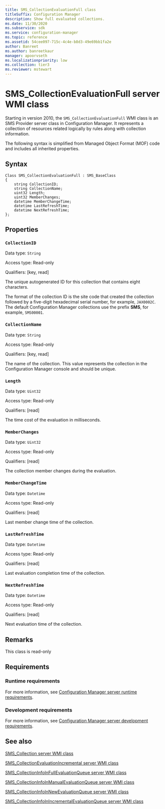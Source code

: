 ```yaml
---
title: SMS_CollectionEvaluationFull class
titleSuffix: Configuration Manager
description: Show full evaluated collections.
ms.date: 11/30/2020
ms.subservice: sdk
ms.service: configuration-manager
ms.topic: reference
ms.assetid: 54cee097-715c-4c4e-b8d3-49e69bb1fa2e
author: Banreet
ms.author: banreetkaur
manager: apoorvseth
ms.localizationpriority: low
ms.collection: tier3
ms.reviewer: mstewart
---
```


# SMS_CollectionEvaluationFull server WMI class

Starting in version 2010, the `SMS_CollectionEvaluationFull` WMI class is an SMS Provider server class in Configuration Manager. It represents a collection of resources related logically by rules along with collection information.

The following syntax is simplified from Managed Object Format (MOF) code and includes all inherited properties.

## Syntax

```MOF
Class SMS_CollectionEvaluationFull : SMS_BaseClass
{
    string CollectionID;
    string CollectionName;
    uint32 Length;
    uint32 MemberChanges;
    datetime MemberChangeTime;
    datetime LastRefreshTime;
    datetime NextRefreshTime;
};
```

## Properties

### `CollectionID`

Data type: `String`

Access type: Read-only

Qualifiers: [key, read]

The unique autogenerated ID for this collection that contains eight characters.

The format of the collection ID is the site code that created the collection followed by a five-digit hexadecimal serial number, for example, `JAX0002C`. The default Configuration Manager collections use the prefix **SMS**, for example, `SMS00001`.

### `CollectionName`

Data type: `String`

Access type: Read-only

Qualifiers: [key, read]

The name of the collection. This value represents the collection in the Configuration Manager console and should be unique.

### `Length`

Data type: `Uint32`

Access type: Read-only

Qualifiers: [read]

The time cost of the evaluation in milliseconds.

### `MemberChanges`

Data type: `Uint32`

Access type: Read-only

Qualifiers: [read]

The collection member changes during the evaluation.

### `MemberChangeTime`

Data type: `Datetime`

Access type: Read-only

Qualifiers: [read]

Last member change time of the collection.

### `LastRefreshTime`

Data type: `Datetime`

Access type: Read-only

Qualifiers: [read]

Last evaluation completion time of the collection.

### `NextRefreshTime`

Data type: `Datetime`

Access type: Read-only

Qualifiers: [read]

Next evaluation time of the collection.

## Remarks

This class is read-only

## Requirements

### Runtime requirements

For more information, see [Configuration Manager server runtime requirements](../../../../core/reqs/server-runtime-requirements.md).

### Development requirements

For more information, see [Configuration Manager server development requirements](../../../../core/reqs/server-development-requirements.md).

## See also

[SMS_Collection server WMI class](sms_collection-server-wmi-class.md)

[SMS_CollectionEvaluationIncremental server WMI class](sms_collectionevaluationincremental-server-wmi-class.md)

[SMS_CollectionInfoInFullEvaluationQueue server WMI class](sms_collectioninfoinfullevaluationqueue-server-wmi-class.md)

[SMS_CollectionInfoInManualEvaluationQueue server WMI class](sms_collectioninfoinmanualevaluationqueue-server-wmi-class.md)

[SMS_CollectionInfoInNewEvaluationQueue server WMI class](sms_collectioninfoinnewevaluationqueue-server-wmi-class.md)

[SMS_CollectionInfoInIncrementalEvaluationQueue server WMI class](sms_collectioninfoinincrementalevaluationqueue-server-wmi-class.md)
